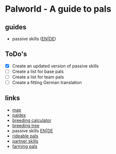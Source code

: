 # Palworld - A guide to pals

## guides

- passive skills ([EN](PassiveSkills_EN.md)|[DE](PassiveSkills_DE.md))
<!--
- pals for the team ([EN](PalsTeam_EN.md)|[DE](PalsTeam_DE.md))
- pals for the base ([EN](PalsBase_EN.md)|[DE](PalsBase_DE.md))
  -->

## ToDo's

- [x] Create an updated version of passive skills
- [ ] Create a list for base pals
- [ ] Create a list for team pals
- [ ] Create a fitting German translation

## links

- [map](https://mapgenie.io/palworld/maps/palpagos-islands)
- [paldex](https://palworld.gg/de/pals)
- [breeding calculator](https://palworld.gg/de/breeding-calculator)
- [breeding tree](https://palbreed.com/breeding-tree)
- passive skills [EN](https://palworld.fandom.com/wiki/Passive_Skills)|[DE](https://palworld.fandom.com/de/wiki/Passivfähigkeiten)
- [rideable pals](https://palworld.fandom.com/wiki/Rideable_Pals)
- [partner skills](https://palworld.fandom.com/wiki/Partner_Skills)
- [farming pals](https://game8.co/games/Palworld/archives/440217)
